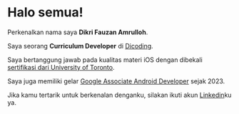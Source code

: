 # Halo semua! 

Perkenalkan nama saya **Dikri Fauzan Amrulloh**.

Saya seorang **Curriculum Developer** di [Dicoding](https://www.dicoding.com/).

Saya bertanggung jawab pada kualitas materi iOS dengan dibekali [sertifikasi dari University of Toronto](https://www.coursera.org/account/accomplishments/specialization/CLKJD8XBXJ3M).

Saya juga memiliki gelar [Google Associate Android Developer](https://www.credential.net/h5deoi5h) sejak 2023.

Jika kamu tertarik untuk berkenalan denganku, silakan ikuti akun [Linkedin](https://www.linkedin.com/in/dikrifzn/)ku ya.

